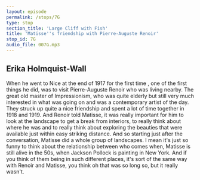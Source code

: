 ```yaml
---
layout: episode
permalink: /stops/7G
type: stop
section_title: 'Large Cliff with Fish'
title: 'Matisse''s friendship with Pierre-Auguste Renoir'
stop_id: 7G
audio_file: 007G.mp3
---
```


## Erika Holmquist-Wall

When he went to Nice at the end of 1917 for the first time , one of the first things he did, was to visit Pierre-Auguste Renoir who was living nearby.  The great old master of Impressionism, who was quite elderly but still very much interested in what was going on and was a contemporary artist of the day.  They struck up quite a nice friendship and spent a lot of time together in 1918 and 1919.  And Renoir told Matisse, it was really important for him to look at the landscape to get a break from interiors, to really think about where he was and to really think about exploring the beauties that were available just within easy striking distance.  And so starting just after the conversation, Matisse did a whole group of landscapes.  I mean it's just so funny to think about the relationship between who comes when, Matisse is still alive in the 50s, when Jackson Pollock is painting in New York.  And if you think of them being in such different places, it's sort of the same way with Renoir and Matisse, you think oh that was so long so, but it really wasn't.
